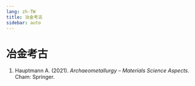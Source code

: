 ```yaml
---
lang: zh-TW
title: 冶金考古
sidebar: auto
---
```


# 冶金考古
1. Hauptmann A. (2021). *Archaeometallurgy – Materials Science Aspects*. Cham: Springer.